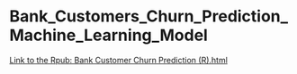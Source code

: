 # Bank_Customers_Churn_Prediction_Machine_Learning_Model
[Link to the Rpub: Bank Customer Churn Prediction (R).html](https://rpubs.com/leexinyang/bankcustomerchurnprediction)
